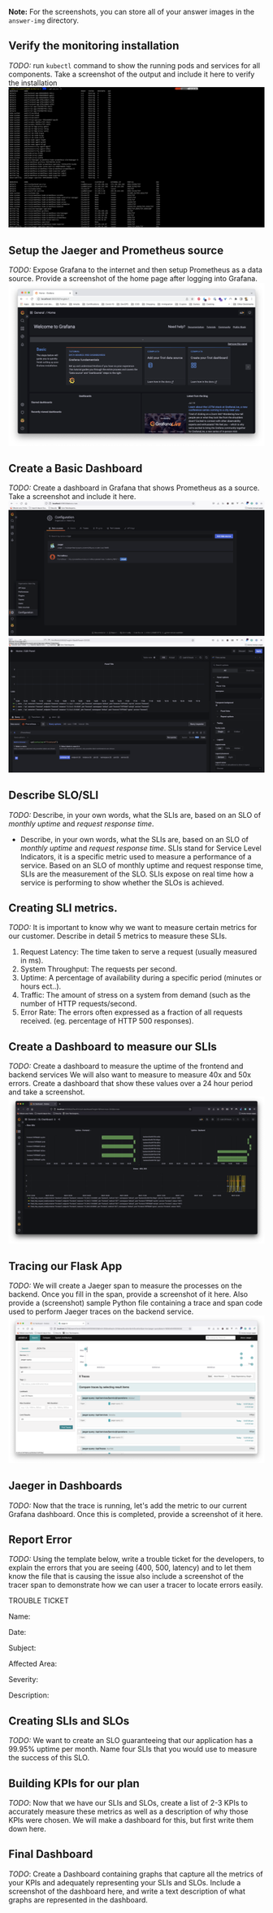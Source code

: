 **Note:** For the screenshots, you can store all of your answer images in the `answer-img` directory.

## Verify the monitoring installation

*TODO:* run `kubectl` command to show the running pods and services for all components. Take a screenshot of the output and include it here to verify the installation
![](answer-img/all-resources.png)
## Setup the Jaeger and Prometheus source
*TODO:* Expose Grafana to the internet and then setup Prometheus as a data source. Provide a screenshot of the home page after logging into Grafana.
![](answer-img/expose-grafana.png)
## Create a Basic Dashboard
*TODO:* Create a dashboard in Grafana that shows Prometheus as a source. Take a screenshot and include it here.
![](answer-img/datasource-prometheus.png)
![](answer-img/datasource-prometheus-1.png)
## Describe SLO/SLI
*TODO:* Describe, in your own words, what the SLIs are, based on an SLO of *monthly uptime* and *request response time*.
* Describe, in your own words, what the SLIs are, based on an SLO of *monthly uptime* and *request response time*.
SLIs stand for Service Level Indicators, it is a specific metric used to measure a performance of a service.
Based on an SLO of monthly uptime and request response time, SLIs are the measurement of the SLO. SLIs expose on
real time how a service is performing to show whether the SLOs is achieved.

## Creating SLI metrics.
*TODO:* It is important to know why we want to measure certain metrics for our customer. Describe in detail 5 metrics to measure these SLIs. 
1. Request Latency: The time taken to serve a request (usually measured in ms).
2. System Throughput: The requests per second.
3. Uptime: A percentage of availability during a specific period (minutes or hours ect..).
4. Traffic: The amount of stress on a system from demand (such as the number of HTTP requests/second.
5. Error Rate: The errors often expressed as a fraction of all requests received. (eg. percentage of HTTP 500 responses).
## Create a Dashboard to measure our SLIs
*TODO:* Create a dashboard to measure the uptime of the frontend and backend services We will also want to measure to measure 40x and 50x errors. Create a dashboard that show these values over a 24 hour period and take a screenshot.
![](answer-img/frontend-backend-error-dashboard.png)

## Tracing our Flask App
*TODO:*  We will create a Jaeger span to measure the processes on the backend. Once you fill in the span, provide a screenshot of it here. Also provide a (screenshot) sample Python file containing a trace and span code used to perform Jaeger traces on the backend service.
![](answer-img/jaeger-ui.png)
## Jaeger in Dashboards
*TODO:* Now that the trace is running, let's add the metric to our current Grafana dashboard. Once this is completed, provide a screenshot of it here.

## Report Error
*TODO:* Using the template below, write a trouble ticket for the developers, to explain the errors that you are seeing (400, 500, latency) and to let them know the file that is causing the issue also include a screenshot of the tracer span to demonstrate how we can user a tracer to locate errors easily.

TROUBLE TICKET

Name:

Date:

Subject:

Affected Area:

Severity:

Description:


## Creating SLIs and SLOs
*TODO:* We want to create an SLO guaranteeing that our application has a 99.95% uptime per month. Name four SLIs that you would use to measure the success of this SLO.

## Building KPIs for our plan
*TODO*: Now that we have our SLIs and SLOs, create a list of 2-3 KPIs to accurately measure these metrics as well as a description of why those KPIs were chosen. We will make a dashboard for this, but first write them down here.

## Final Dashboard
*TODO*: Create a Dashboard containing graphs that capture all the metrics of your KPIs and adequately representing your SLIs and SLOs. Include a screenshot of the dashboard here, and write a text description of what graphs are represented in the dashboard.  
